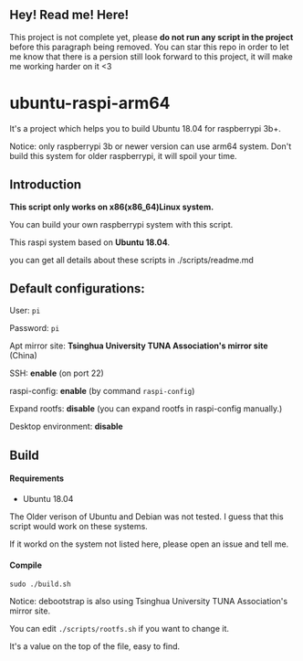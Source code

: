 Hey! Read me! Here!
---
This project is not complete yet, please **do not run any script in the project** before this paragraph being removed.
You can star this repo in order to let me know that there is a persion still look forward to this project, it will make me working harder on it <3

# ubuntu-raspi-arm64
It's a project which helps you to build Ubuntu 18.04 for raspberrypi 3b+.

Notice: only raspberrypi 3b or newer version can use arm64 system. Don't build this system for older raspberrypi, it will spoil your time.

Introduction
---

**This script only works on x86(x86_64)Linux system.** 

You can build your own raspberrypi system with this script.

This raspi system based on **Ubuntu 18.04**.

you can get all details about these scripts in ./scripts/readme.md

Default configurations:
---

User: `pi`

Password: `pi`

Apt mirror site: **Tsinghua University TUNA Association's mirror site** (China)

SSH: **enable** (on port 22)

raspi-config: **enable** (by command `raspi-config`)

Expand rootfs: **disable** (you can expand rootfs in raspi-config manually.)

Desktop environment: **disable** 

Build 
---
#### Requirements
+ Ubuntu 18.04

The Older verison of Ubuntu and Debian was not tested. I guess that this script would work on these systems.

If it workd on the system not listed here, please open an issue and tell me.

#### Compile
`sudo ./build.sh`

Notice: debootstrap is also using Tsinghua University TUNA Association's mirror site. 

You can edit `./scripts/rootfs.sh` if you want to change it.

It's a value on the top of the file, easy to find.

